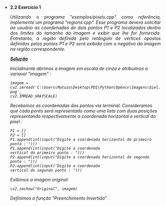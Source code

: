 - **2.2 Exercício 1**

  <p align="justify"><i>Utilizando o programa "exemplos/pixels.cpp" como referência, implemente um programa "regions.cpp". Esse programa deverá solicitar ao usuário as coordenadas de dois pontos P1 e P2 localizados dentro dos limites do tamanho da imagem e exibir que lhe for fornecida. Entretanto, a região definida pelo retângulo de vértices opostos definidos pelos pontos P1 e P2 será exibida com o negativo da imagem na região correspondente.<i></p>
  
  ***[Solução](#)***
  <p>Inicialmente abrimos a imagem em escala de cinza e atribuimos a variavel "imagem" :</p>

   <code>imagem = cv2.imread('C:\\Users\\Matuzo\\Desktop\\PDI\\Python\\Opencv\\Imagens\\biel.png', cv2.IMREAD_GRAYSCALE)</code>
  
  <p>Recebemos as coordenadas dos pontos via terminal. Consideramos que cada ponto será representado como uma lista com duas posições representando respectivamente a coordenada horizontal e vertical do pixel :</p>
  
  <code>P1 = []</code><br>
  <code>P2 = []</code><br>
  <code>P1.append(int(input("Digite a coordenada horizontal do primeiro ponto : ")))</code><br>
  <code>P1.append(int(input("Digite a coordenada vertical do primeiro ponto : ")))</code><br>
  <code>P2.append(int(input("Digite a coordenada horizontal do segundo ponto : ")))</code><br>
  <code>P2.append(int(input("Digite a coordenada vertical do segundo ponto : ")))</code>
  
  <p>Exibimos a imagem original:</p>
  
  <code>cv2.imshow("Original", imagem)</code>
  
  <p>Definimos a função "Preenchimento Invertido"
  
  
  
